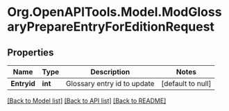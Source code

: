 # Org.OpenAPITools.Model.ModGlossaryPrepareEntryForEditionRequest

## Properties

Name | Type | Description | Notes
------------ | ------------- | ------------- | -------------
**Entryid** | **int** | Glossary entry id to update | [default to null]

[[Back to Model list]](../README.md#documentation-for-models) [[Back to API list]](../README.md#documentation-for-api-endpoints) [[Back to README]](../README.md)


